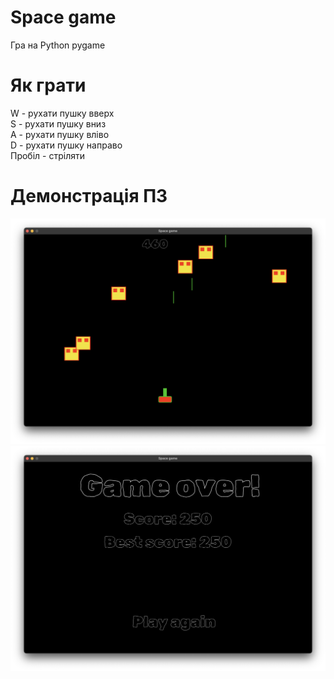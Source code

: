 # Space game
Гра на Python pygame

# Як грати
W - рухати пушку вверх<br>
S - рухати пушку вниз<br>
A - рухати пушку вліво<br>
D - рухати пушку направо<br>
Пробіл - стріляти

# Демонстрація ПЗ
<img src='img/1.png'>
<img src='img/2.png'>
